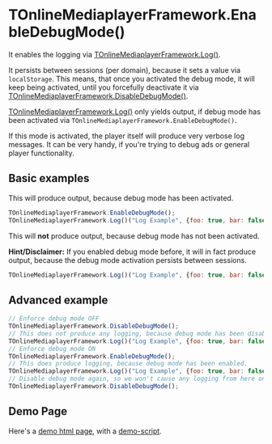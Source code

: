 # TOnlineMediaplayerFramework.EnableDebugMode()

It enables the logging via [TOnlineMediaplayerFramework.Log()](TOnlineMediaplayerFramework.Log.md).

It persists between sessions (per domain), because it sets a value via `localStorage`.
This means, that once you activated the debug mode, it will keep being activated,
until you forcefully deactivate it via [TOnlineMediaplayerFramework.DisableDebugMode()](TOnlineMediaplayerFramework.DisableDebugMode.md).

[TOnlineMediaplayerFramework.Log()](TOnlineMediaplayerFramework.Log.md) only yields output,
if debug mode has been activated via `TOnlineMediaplayerFramework.EnableDebugMode()`.

If this mode is activated, the player itself will produce very verbose log messages.
It can be very handy, if you're trying to debug ads or general player functionality.

## Basic examples

This will produce output, because debug mode has been activated.

```javascript
TOnlineMediaplayerFramework.EnableDebugMode();
TOnlineMediaplayerFramework.Log()("Log Example", {foo: true, bar: false}, true, 1);
```

This will **not** produce output, because debug mode has not been activated.

**Hint/Disclaimer:** If you enabled debug mode before, it will in fact produce output,
because the debug mode activation persists between sessions.

```javascript
TOnlineMediaplayerFramework.Log()("Log Example", {foo: true, bar: false}, true, 1);
```

## Advanced example

```javascript
// Enforce debug mode OFF
TOnlineMediaplayerFramework.DisableDebugMode();
// This does not produce any logging, because debug mode has been disabled.
TOnlineMediaplayerFramework.Log()("Log Example", {foo: true, bar: false}, true, 1);
// Enforce debug mode ON
TOnlineMediaplayerFramework.EnableDebugMode();
// This does produce logging, because debug mode has been enabled.
TOnlineMediaplayerFramework.Log()("Log Example", {foo: true, bar: false}, true, 1);
// Disable debug mode again, so we won't cause any logging from here onwards
TOnlineMediaplayerFramework.DisableDebugMode();
```

## Demo Page

Here's a [demo html page](html/TOnlineMediaplayerFramework.EnableDebugMode.html), with a [demo-script](html/TOnlineMediaplayerFramework.EnableDebugMode.js).

